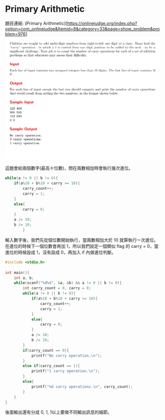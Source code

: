 # Primary Arithmetic

題目連結: (Primary Arithmetic)[https://onlinejudge.org/index.php?option=com_onlinejudge&Itemid=8&category=33&page=show_problem&problem=976]
![3-1](pic/3-1.jpg)

這題會給兩個數字(最高十位數)，問在兩數相加時會執行幾次進位。

```C
while(a != 0 || b != 0){
    if(a%10 + b%10 + carry >= 10){
        carry_count++;
        carry = 1;
    }
    else{
        carry = 0;
    }
    a /= 10;
    b /= 10;
        }
```
輸入數字後，我們先從個位數開始執行，當兩數相加大於 10 就算執行一次進位。
在進位的時候下一個位數會再加 1，所以我們設定一個類似 flag 的 carry = 0，當進位的時候設成 1，沒有設成 0，再加入 if 內做進位判斷。

```C
#include <stdio.h>

int main(){
    int a, b;
    while(scanf("%d%d", &a, &b) && a != 0 || b != 0){
        int carry_count = 0, carry = 0;
        while(a != 0 || b != 0){
            if(a%10 + b%10 + carry >= 10){
                carry_count++;
                carry = 1;
            }
            else{
                carry = 0;
            }
            a /= 10;
            b /= 10;
        }
        if(carry_count == 0){
            printf("No carry operation.\n");
        }
        else if(carry_count == 1){
            printf("1 carry operation.\n");
        }
        else{
            printf("%d carry operations.\n", carry_count);
        }
    }
}
```

後面輸出還有分成 0, 1, 1以上要做不同輸出訊息的細節。